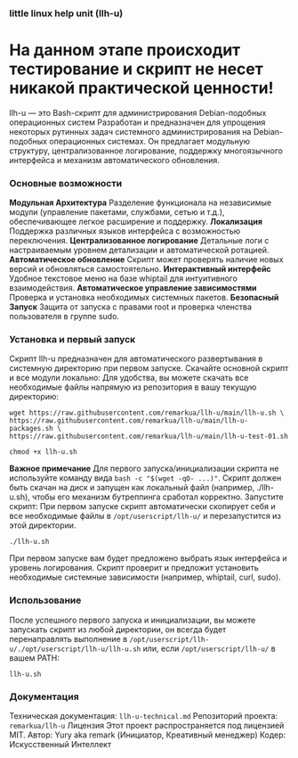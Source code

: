 ### little linux help unit (llh-u)
# На данном этапе происходит тестирование и скрипт не несет никакой практической ценности!
llh-u — это Bash-скрипт для администрирования Debian-подобных операционных систем
Разработан и предназначен для упрощения некоторых рутинных задач системного администрирования на Debian-подобных операционных системах. 
Он предлагает модульную структуру, централизованное логирование, поддержку многоязычного интерфейса и механизм автоматического обновления.
### Основные возможности
**Модульная Архитектура** 
Разделение функционала на независимые модули (управление пакетами, службами, сетью и т.д.), обеспечивающее легкое расширение и поддержку.
**Локализация** 
Поддержка различных языков интерфейса с возможностью переключения.
**Централизованное логирование**
Детальные логи с настраиваемым уровнем детализации и автоматической ротацией.
**Автоматическое обновление**
Скрипт может проверять наличие новых версий и обновляться самостоятельно.
**Интерактивный интерфейс** 
Удобное текстовое меню на базе whiptail для интуитивного взаимодействия.
**Автоматическое управление зависимостями**
Проверка и установка необходимых системных пакетов.
**Безопасный Запуск** 
Защита от запуска с правами root и проверка членства пользователя в группе sudo.
### Установка и первый запуск
Скрипт llh-u предназначен для автоматического развертывания в системную директорию при первом запуске.
Скачайте основной скрипт и все модули локально:
Для удобства, вы можете скачать все необходимые файлы напрямую из репозитория в вашу текущую директорию:
```
wget https://raw.githubusercontent.com/remarkua/llh-u/main/llh-u.sh \
https://raw.githubusercontent.com/remarkua/llh-u/main/llh-u-packages.sh \
https://raw.githubusercontent.com/remarkua/llh-u/main/llh-u-test-01.sh
```

```
chmod +x llh-u.sh
```
**Важное примечание**
Для первого запуска/инициализации скрипта не используйте команду вида `bash -c "$(wget -qO- ...)"`. 
Скрипт должен быть скачан на диск и запущен как локальный файл (например, ./llh-u.sh), чтобы его механизм бутреппинга сработал корректно.
Запустите скрипт:
При первом запуске скрипт автоматически скопирует себя и все необходимые файлы в `/opt/userscript/llh-u/` и перезапустится из этой директории.
```
./llh-u.sh
```
При первом запуске вам будет предложено выбрать язык интерфейса и уровень логирования.
Скрипт проверит и предложит установить необходимые системные зависимости (например, whiptail, curl, sudo).
### Использование
После успешного первого запуска и инициализации, вы можете запускать скрипт из любой директории, он всегда будет перенаправлять выполнение в `/opt/userscript/llh-u/./opt/userscript/llh-u/llh-u.sh`
или, если `/opt/userscript/llh-u/` в вашем PATH:
```
llh-u.sh
```
### Документация
Техническая документация: `llh-u-technical.md`
Репозиторий проекта: `remarkua/llh-u`
Лицензия
Этот проект распространяется под лицензией MIT.
Автор: Yury aka remark (Инициатор, Креативный менеджер)
Кодер: Искусственный Интеллект
